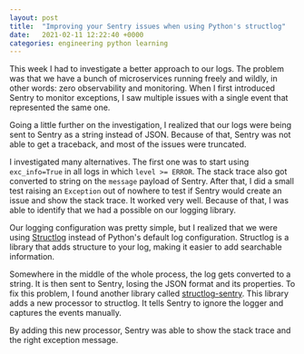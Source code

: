 ```yaml
---
layout: post
title:  "Improving your Sentry issues when using Python's structlog"
date:   2021-02-11 12:22:40 +0000
categories: engineering python learning
---
```


This week I had to investigate a better approach to our logs. The problem was that we have a bunch of microservices running freely and wildly, in other words: zero observability and monitoring. When I first introduced Sentry to monitor exceptions, I saw multiple issues with a single event that represented the same one.

Going a little further on the investigation, I realized that our logs were being sent to Sentry as a string instead of JSON. Because of that, Sentry was not able to get a traceback, and most of the issues were truncated.

I investigated many alternatives. The first one was to start using `exc_info=True` in all logs in which `level >= ERROR`.
The stack trace also got converted to string on the `message` payload of Sentry. After that, I did a small test raising an `Exception` out of nowhere to test if Sentry would create an issue and show the stack trace. It worked very well. Because of that, I was able to identify that we had a possible on our logging library.

Our logging configuration was pretty simple, but I realized that we were using [Structlog](https://www.structlog.org/en/stable/) instead of Python's default log configuration. Structlog is a library that adds structure to your log, making it easier to add searchable information.

Somewhere in the middle of the whole process, the log gets converted to a string. It is then sent to Sentry, losing the JSON format and its properties. To fix this problem, I found another library called [structlog-sentry](https://github.com/kiwicom/structlog-sentry). This library adds a new processor to structlog. It tells Sentry to ignore the logger and captures the events manually.

By adding this new processor, Sentry was able to show the stack trace and the right exception message.